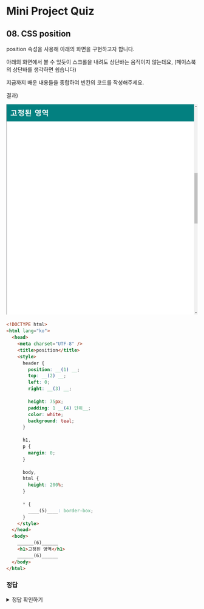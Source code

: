 # Mini Project Quiz

## 08. CSS position

position 속성을 사용해 아래의 화면을 구현하고자 합니다.

아래의 화면에서 볼 수 있듯이 스크롤을 내려도 상단바는 움직이지 않는데요, (페이스북의 상단바를 생각하면 쉽습니다)

지금까지 배운 내용들을 종합하여 빈칸의 코드를 작성해주세요.

결과)

![](https://github.com/YUJO42/boostcourse-UI-stduy/blob/main/Round01/img/css-position.png?raw=true)

```html
<!DOCTYPE html>
<html lang="ko">
  <head>
    <meta charset="UTF-8" />
    <title>position</title>
    <style>
      header {
        position: __(1) __;
        top: __(2) __;
        left: 0;
        right: __(3) __;

        height: 75px;
        padding: 1 __(4) 단위__;
        color: white;
        background: teal;
      }

      h1,
      p {
        margin: 0;
      }

      body,
      html {
        height: 200%;
      }

      * {
        ____(5)____: border-box;
      }
    </style>
  </head>
  <body>
    ______(6)______
    <h1>고정된 영역</h1>
    ______(6)______
  </body>
</html>
```

### 정답

<details>
<summary>정답 확인하기</summary>
<div markdown="1">

1. fixed
2. 0
3. 0
4. em
5. box-sizing
6. <header></header>

</div>
</details>
